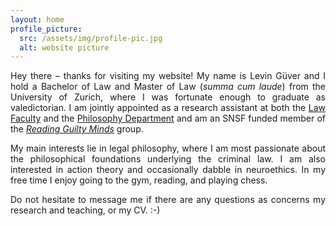 ```yaml
---
layout: home
profile_picture:
  src: /assets/img/profile-pic.jpg
  alt: website picture
---
```




<p align="justify"> Hey there – thanks for visiting my website! My name is Levin Güver and I hold a Bachelor of Law and Master of Law (<i>summa cum laude</i>) from the University of Zurich, where I was fortunate enough to graduate as valedictorian. I am jointly appointed as a research assistant at both the <a href="https://www.ius.uzh.ch/de/staff/professorships/alphabetical/mahlmann/team/Levin-G%C3%BCver.html">Law Faculty</a> and the <a href="https://www.philosophie.uzh.ch/de/seminar/people/research/ethics_schaber/guever.html">Philosophy Department</a> and am an SNSF funded member of the <a href="https://www.guiltymindslab.com/"><i>Reading Guilty Minds</i></a> group. <p>


<p align="justify"> My main interests lie in legal philosophy, where I am most passionate about the philosophical foundations underlying the criminal law. I am also interested in action theory and occasionally dabble in neuroethics. In my free time I enjoy going to the gym, reading, and playing chess. </p>

<p align="justify">Do not hesitate to message me if there are any questions as concerns my research and teaching, or my CV.    :-) </p>

